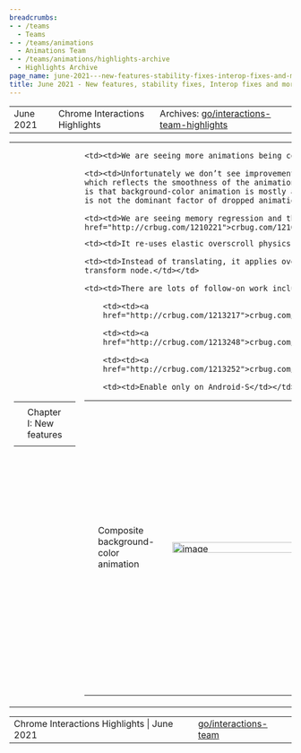 ```yaml
---
breadcrumbs:
- - /teams
  - Teams
- - /teams/animations
  - Animations Team
- - /teams/animations/highlights-archive
  - Highlights Archive
page_name: june-2021---new-features-stability-fixes-interop-fixes-and-more
title: June 2021 - New features, stability fixes, Interop fixes and more!
---
```


<table>
<tr>

<td>June 2021</td>

<td>Chrome Interactions Highlights</td>

<td>Archives: <a href="http://go/animations-team-highlights">go/interactions-team-highlights</a></td>

</tr>
</table>

<table>
<tr>

<td><table></td>
<td><tr></td>

<td><td>Chapter I: New features</td></td>

<td></tr></td>
<td></table></td>

<td><table></td>
<td><tr></td>

<td><td>Composite background-color animation</td></td>

<td><td><img alt="image" src="https://lh4.googleusercontent.com/rHya85oxF853pbXs1D5q8q9SV2xekZtWIWWGcmYQ4s6DlvXcyGeuS_9Zk9Vb5qk73JxTEjFTzLQHUxj8laup5dbCOZ4vXP0fXUL_xtd-WNFlLQn6El0whQwe5Do1V192eHW1hJrzKA" height=19 width=283></td></td>

<td><td><img alt="image" src="https://lh5.googleusercontent.com/RNatxDtrJzdHYIC5oHcgxL7ajcpK2Iv2l2-_ShR6Idv0KXInV0qYhlB-Bh9n7Ft7UW70gucCbUWJAw0bBwMP-taUrZUjttltaiFpnzfw6Yugeniws_M4LjMjajXuT628gNL1cKRKKA" height=19 width=283></td></td>

<td><td><img alt="image" src="https://lh3.googleusercontent.com/IJMi8TbxUl9qriGc6ChrTf74Z7Bhz0Cv3kJ31Ja-JSoR4c-HKqULxw2yBiC7JZzHbExW3uuug6BEcxqyfpZCWXOh3hFEg9Njp4eALgbJLCPtJi7JZwttbKeUZqOZJIzV-BVbOlhUAQ" height=19 width=283></td></td>

<td><td><img alt="image" src="https://lh4.googleusercontent.com/hlpW92nOALGoQeoWIryCOpkDHyUL7jSqn5k41puVwjNqgz2JZNUmY5lPlHNu2udqf1xarZjBsvaeIaInsD-2Vrh4lEeGLMvg7HvKxWCEM90y_EkbUjWZcUKQ9mfT2kPs1p2b68X-mg" height=16 width=283></td></td>

<td><td><img alt="image" src="https://lh5.googleusercontent.com/Lmtm-9xfWUAEkzirIRr0U0UyWXKpC21Po57pjhX3P_Zx6_97j_yToFzmmXvL373Z2pMZs_ihciB-8qnPbqPDlzB_xXizKfkt1aiL4ynidq2PXRmOZNMawljumRcslU3kG5KmuKyT-A" height=59 width=283></td></td>

<td><td><img alt="image" src="https://lh3.googleusercontent.com/Rs6HguE0Zjz-SYNiIOZ83SbSe3Mdfb0ogO8T14iY7WAp2DOr96Jbn5HVUnjKui8AApsIToC1WJQzwPfXU6aSJh3IW_-ZjZssMtjWn9uHmwjPVSw1up81oN2B211uLI9OLLkvEkve8w" height=21 width=283></td></td>

<td><td><img alt="image" src="https://lh5.googleusercontent.com/scZffxszmv6AWdv6iaxx2_56xvqqTe6bBLPlV8hMp3SVoDKEOmFms5N48S0KIjVMteqCeu5ZWiuv93U0AdZmQhVyN6ubSRPANxtJZc6wCEywMlqNs0uTFdkFvqtNrDiGAyHIKwV4rQ" height=40 width=283></td></td>

<td><td>xidachen@ launched finch study for this feature and this <a href="https://docs.google.com/document/d/1Fkp7udbCgYqVtNf4gn-NXGVYamPrd_n0qKqalruTq6E/edit#">doc</a> summarizes its result. Here are some high-level points:</td></td>

    <td><td>We are seeing more animations being composited.</td></td>

    <td><td>Unfortunately we don’t see improvement in the “PercentDroppedFrame”,
    which reflects the smoothness of the animations overall. One possible reason
    is that background-color animation is mostly applied on small buttons and it
    is not the dominant factor of dropped animation frames.</td></td>

    <td><td>We are seeing memory regression and this is tracked by <a
    href="http://crbug.com/1210221">crbug.com/1210221</a>.</td></td>

<td><td>Moreover, this feature is now experimental, which means one can enable it by enabling “Experimental Web Platform features” in chrome://flags.</td></td>

<td><td>Capability Delegation Spec</td></td>

<td><td><img alt="image" src="https://lh5.googleusercontent.com/QZpkzz-EcZyPGYxfeNVDeC5oyrwyLaDXLDJDPXlZXIouySfVIVqPvOWJPliQFiOlc2EbyU467uu5dVFd9exgj2aYo5kg6-rg59ma-zb_Yxp7jmQdyNJb3GbX3K7t2ppDOh_tDUOD8w" height=88 width=283></td></td>

<td><td>mustaq@ finished the draft spec (<a href="https://wicg.github.io/capability-delegation/spec.html">link</a>) and it is ready for review.</td></td>

<td><td>Android 12 Overscroll</td></td>

<td><td><img alt="image" src="https://lh6.googleusercontent.com/0h7u2zpQbuiN4fQIIkFzibmx86KdLvK5X-P-vFKr1bGrj5AhP5FV5_ZMHQ6_YnWA-a24li0BjD2_JMwr5vC4FHCIunYc9StHR8m4MLuViGUoYS8xQewQYJIVIQ9nY1vTN70pCqRHzw" height=507 width=240></td></td>

<td><td>flackr@ has finished the initial version of working overscroll.</td></td>

    <td><td>It re-uses elastic overscroll physics from Mac overscroll.</td></td>

    <td><td>Instead of translating, it applies overscroll stretch on the
    transform node.</td></td>

    <td><td>There are lots of follow-on work including:</td></td>

        <td><td><a
        href="http://crbug.com/1213217">crbug.com/1213217</a></td></td>

        <td><td><a
        href="http://crbug.com/1213248">crbug.com/1213248</a></td></td>

        <td><td><a
        href="http://crbug.com/1213252">crbug.com/1213252</a></td></td>

        <td><td>Enable only on Android-S</td></td>

<td></tr></td>
<td></table></td>

<td><table></td>
<td><tr></td>

<td><td>Chapter II: Stability fixes</td></td>

<td></tr></td>
<td></table></td>

<td><table></td>
<td><tr></td>

<td><td>Fix privacy leak of visited links</td></td>

<td><td><img alt="image" src="https://lh3.googleusercontent.com/U7PEC5Lsr_AZGA2ft-FNFL1QB__w3tp_c5JqGfL20L0qnE_MSu6L3U62BNNoSEAt3GO_dAmvcgkMac1Ue0xGHp0tfU7xK0h1eK2XLksH5vlhTbAqCaNoo_8n6akgSW-6dATvDJIWrw" height=119 width=283></td></td>

<td><td>kevers@ fixed a privacy leak issue of visited links. A repro case is shown above. The fix to the issue is:</td></td>

    <td><td>Extract the visited style even if link is unvisited during style
    resolution.</td></td>

    <td><td>Generate a transition if either the visited or unvisited style
    changed.</td></td>

    <td><td>animation.effect.getKeyframes reports unvisited style regardless of
    whether visited.</td></td>

    <td><td>Visually render with the correct style. This is possible since the
    interpolation code retains a pair of colors to interpolate corresponding to
    the visited and unvisited style.</td></td>

<td><td>Fix a crash in Mac IME fix</td></td>

<td><td><img alt="image" src="https://lh5.googleusercontent.com/dpHdLwkQP2mvEqUTWU9WqebZlmcMHpkvca2sQQ_PDj6vI0xu_U5Gfuj2nZtp_1qr0sPM9ii3oWPPjHzGoT8yXVrrgF8Zoa48yDC5IrR91f9oJHF9nEqPZ63rcY_B3wkVntyVeRBHsQ" height=112 width=283></td></td>

<td><td>flackr@ fixed a crash by performing a null check.</td></td>

<td><td>Removed one fake user activation</td></td>

<td><td><img alt="image" src="https://lh6.googleusercontent.com/UFQIE4kr5dmWZAXVGBKCYupnAMRfM5mnJOZzxQV5hNium6j1f8EZNgiiYpTU3ANfDA86IdaiwzE6A5ROxhkidFQSZ6c_41ESS9MmG-4TaIUx6Qva4YSktkMXi7RzNesE_lsQ6kTVaw" height=40 width=283></td></td>

<td><td>mustaq@ fixed a fake activation issue as a suspect for <a href="http://crbug.com/1201355">a navigation problem</a>.</td></td>

    <td><td>UMA investigation revealed <a
    href="https://bugs.chromium.org/p/chromium/issues/detail">&lt;0.005%</a>
    page loads could be affected.</td></td>

    <td><td>Tentatively removed the fake user activation notification from JS
    play() and everything seems good as before!</td></td>

<td></tr></td>
<td></table></td>

<td><table></td>
<td><tr></td>

<td><td>Chapter III: Interop fixes</td></td>

<td><td>Overscroll-behavior</td></td>

<td><td><img alt="image" src="https://lh6.googleusercontent.com/S2OGqJ8UBP5vXu-AHhhmG08aQ8vAqNZiIfalExhOPEMLceQvuMFl46LyzwWSQ8z7GuIAN72tD8D1ggtAWgoxMyyMu3fT_mq_a7C8pEzfn6AJGJQpdqNOC9TBCy0ETSsiXw1rFtJ7Pw" height=249 width=219></td></td>

<td><td>xidachen@ kept working on the <a href="https://bugs.chromium.org/p/chromium/issues/detail">bug</a>, where chrome propagates overscroll-behavior from the &lt;body&gt; element, while by spec it should be from the &lt;html&gt; element.</td></td>

    <td><td>A detailed <a
    href="https://docs.google.com/document/d/1-pqljDgzzgRVve2oWUq237JPgtT12wcoctxbtBaHZdU/edit">doc</a>
    describing the problem.</td></td>

    <td><td>Break the feature counter into two cases. (<a
    href="https://chromium-review.googlesource.com/c/chromium/src/+/2896470">CL</a>)</td></td>

    <td><td>Querying UKM table shows that google.com is the major site that have
    this problem.</td></td>

<td></tr></td>
<td></table></td>

<td><table></td>
<td><tr></td>

<td><td>Chapter IV: à la carte</td></td>

<td><td>Bisecting on Android</td></td>

<td><td><img alt="image" src="https://lh5.googleusercontent.com/m4--LoEEaNPk4c_0-r7W7qUQT-Mt9LxW1868uj1C_nkaaI0eRXELyBdeKBxezMPUxQOOYdeVdDp49kFfesUTzjUcnIH0LbsriCUxgNahkomeazrCDesL0A3wSlGxxz09goTyRACTzQ" height=197 width=283></td></td>

<td><td>skobes@ found that it is quite annoying to bisect on Android, but it is possible, and also that the tool could be improved.</td></td>

    <td><td><a
    href="https://docs.google.com/document/d/1e6IXv9hZQKeOsBx5ywjsBnqS0ZLW9kY2kald_RErJ0w/edit">go/chrome-android-bisect</a>
    contains all the details on how to bisect on Android.</td></td>

    <td><td>skobes@ used that for two recent top-controls regressions</td></td>

        <td><td><a
        href="http://crbug.com/1167400">crbug.com/1167400</a></td></td>

        <td><td><a
        href="http://crbug.com/1207888">crbug.com/1207888</a></td></td>

<td><td>AtomicString for PointerEvent type</td></td>

<td><td><img alt="image" src="https://lh4.googleusercontent.com/-60-y1VG2NM4PHDvKf5ZjwIymMNYmYsGdxDZXwvQurFZFpIpsgzJ3VtVNqtOCofZHu0HEd8rPwAk6Wx89o2n4AhjHqLYtZL-fWGiwZuf5SIcEUDafQaa8NpUqOPuPFGQPw6uZ5vQ2A" height=222 width=283> <img alt="image" src="https://lh4.googleusercontent.com/FaaGEYPh_5yWVoGm20LLQ6CEutr55-nK29wKIhTRLLqcZ-4_oyH4A5NDAEcfVmcusUa04evUcPSucEzzCnDcnqcAU9PgdRL_vCikZY3xrpuE-EilMwRQZ4pB7YkE65zZx6r9O3qVdw" height=216 width=280></td></td>

<td><td>flackr@ <a href="https://chromium-review.googlesource.com/c/chromium/src/+/2878101">replaced char\* with AtomicString</a> for PointerEvent type. Why?</td></td>

    <td><td>The returned string is passed to PointerEventInit::setPointerType
    implicitly cast to a WTF::string for the rest of its existence. What’s the
    problem?</td></td>

    <td><td>First, we take the strlen of the string, which is O(n)
    operation.</td></td>

    <td><td>Then, we allocate storage space and copy the string constant, which
    is O(n) time + space.</td></td>

    <td><td>If we instead construct a String from another String, then it just
    adds a ref to the StringImpl, and that’s O(1). Refer to the screenshot on
    the left hand side for details.</td></td>

<td><td>Now the String is constructed, are we done? Well, not yet, we have to compare two strings.</td></td>

    <td><td>Comparing two arbitrary Strings is O(n), see EqualStringView
    implementation.</td></td>

    <td><td>But, comparing two AtomicStrings is O(1)! Refer to the screenshot on
    the right hand side for details.</td></td>

<td></tr></td>
<td></table></td>

<td><table></td>
<td><tr></td>

<td><td>Chapter V: Bug Updates</td></td>

<td><td><img alt="image" src="https://lh4.googleusercontent.com/9pOwepddVaq1FOyV6gnlnpNiwcjT7bJTpRPEsbmAF4_pHGvoXvHSXPVJT3564WtjQMcPaf2kBxdO8LI3PYbh6UAuL4knuYVgCgQK6hR3OdHwCATe4UcB1-B8z_I02CMj6XCpIBSbcA" height=155 width=280> <img alt="image" src="https://lh3.googleusercontent.com/DQwfAQnP-zJ455WAFGOv6VvpLyKTwXBlBTnDiz9EopH_xeLuGmQVvFH-OqjbEqjBczQfcHPpe-lW4yxg7v5iQ5P09SRMiVUXYdRMriK-oNKkfctmtimxAfJEaVsLIPTwTFN7ZMgEMg" height=153 width=278></td></td>

<td><td>Our team kept on top of bugs. We closed almost the same amount of P1 bugs vs opened P1 bugs.</td></td>

<td></tr></td>
<td></table></td>

</tr>
</table>

<table>
<tr>

<td>Chrome Interactions Highlights | June 2021</td>

<td><a href="http://go/interactions-team">go/interactions-team</a></td>

</tr>
</table>